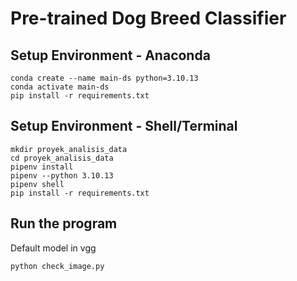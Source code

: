 # Pre-trained Dog Breed Classifier

## Setup Environment - Anaconda
```
conda create --name main-ds python=3.10.13
conda activate main-ds
pip install -r requirements.txt
```

## Setup Environment - Shell/Terminal
```
mkdir proyek_analisis_data
cd proyek_analisis_data
pipenv install
pipenv --python 3.10.13
pipenv shell
pip install -r requirements.txt
```

## Run the program
Default model in vgg
```
python check_image.py
```

